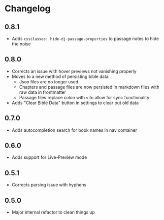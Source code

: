 # Changelog

## 0.8.1

- Adds `cssclasses: hide-dj-passage-properties` to passage notes to hide the noise

## 0.8.0

- Corrects an issue with hover previews not vanishing properly
- Moves to a new method of persisting bible data
  - Json files are no longer used
  - Chapters and passage files are now persisted in markdown files with raw data in frontmatter
  - Passage files replace colon with `v` to allow for sync functionality
- Adds "Clear Bible Data" button in settings to clear out old data

## 0.7.0

- Adds autocompletion search for book names in nav container

## 0.6.0

- Adds support for Live-Preview mode

## 0.5.1

- Corrects parsing issue with hyphens

## 0.5.0

- Major internal refactor to clean things up
